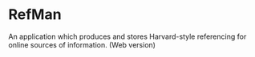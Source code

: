 # RefMan
An application which produces and stores Harvard-style referencing for online sources of information. (Web version)